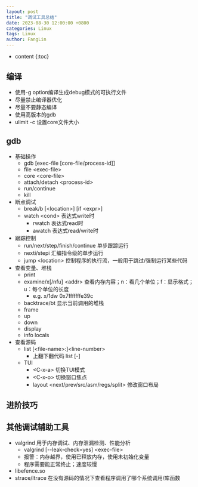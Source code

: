 ```yaml
---
layout: post
title: "调试工具总结"
date: 2023-08-30 12:00:00 +0800
categories: Linux
tags: Linux
author: FangLin
---
```


* content
{:toc}

## 编译

- 使用-g option编译生成debug模式的可执行文件
- 尽量禁止编译器优化
- 尽量不要静态编译
- 使用高版本的gdb
- ulimit -c 设置core文件大小

## gdb

- 基础操作
  - gdb [exec-file [core-file/process-id]]
  - file \<exec-file\>
  - core \<core-file\>
  - attach/detach \<process-id\>
  - run/continue
  - kill
- 断点调试
  - break/b [\<location\>] [if \<expr\>]
  - watch \<cond\> 表达式write时
    - rwatch 表达式read时
    - awatch 表达式read/write时
- 跟踪控制
  - run/next/step/finish/continue 单步跟踪运行
  - nexti/stepi 汇编指令级的单步运行
  - jump \<location\> 控制程序的执行流，一般用于跳过/强制运行某些代码
- 查看变量、堆栈
  - print
  - examine/x[/nfu] \<addr\> 查看内存内容；n：看几个单位；f：显示格式；u：每个单位的长度
    - e.g. x/1dw 0x7fffffffe39c
  - backtrace/bt 显示当前调用的堆栈
  - frame
  - up
  - down
  - display
  - info locals
- 查看源码
  - list [\<file-name\>:]\<line-number\>
    - 上翻下翻代码 list [-]
  - TUI
    - \<C-x-a\> 切换TUI模式
    - \<C-x-o\> 切换窗口焦点
    - layout \<next/prev/src/asm/regs/split\> 修改窗口布局

## 进阶技巧

## 其他调试辅助工具

- valgrind 用于内存调试、内存泄漏检测、性能分析
  - valgrind [--leak-check=yes] \<exec-file\>
  - 报警：内存越界，使用已释放内存，使用未初始化变量
  - 程序需要能正常终止；速度较慢
- libefence.so
- strace/ltrace 在没有源码的情况下查看程序调用了哪个系统调用/库函数
